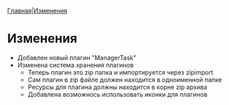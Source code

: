 [Главная](../README.md)|[Изменения](index.md)

# Изменения

- Добавлен новый плагин "ManagerTask"
- Изменена система хранения плагинов
  - Теперь плагин это zip папка и импортируется через zipimport
  - Сам плагин в zip файле должен находится в одноименной папке
  - Ресурсы для плагина должны находится в корне zip архива
  - Добавлена возможнось использовать иконки для плагинов
